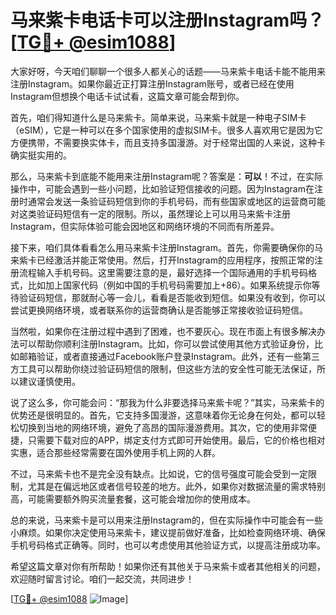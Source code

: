# 马来紫卡电话卡可以注册Instagram吗？[[TG💪+ @esim1088](https://t.me/s/esim1088)]

大家好呀，今天咱们聊聊一个很多人都关心的话题——马来紫卡电话卡能不能用来注册Instagram。如果你最近正打算注册Instagram账号，或者已经在使用Instagram但想换个电话卡试试看，这篇文章可能会帮到你。

首先，咱们得知道什么是马来紫卡。简单来说，马来紫卡就是一种电子SIM卡（eSIM），它是一种可以在多个国家使用的虚拟SIM卡。很多人喜欢用它是因为它方便携带，不需要换实体卡，而且支持多国漫游。对于经常出国的人来说，这种卡确实挺实用的。

那么，马来紫卡到底能不能用来注册Instagram呢？答案是：**可以**！不过，在实际操作中，可能会遇到一些小问题，比如验证短信接收的问题。因为Instagram在注册时通常会发送一条验证码短信到你的手机号码，而有些国家或地区的运营商可能对这类验证码短信有一定的限制。所以，虽然理论上可以用马来紫卡注册Instagram，但实际体验可能会因地区和网络环境的不同而有所差异。

接下来，咱们具体看看怎么用马来紫卡注册Instagram。首先，你需要确保你的马来紫卡已经激活并能正常使用。然后，打开Instagram的应用程序，按照正常的注册流程输入手机号码。这里需要注意的是，最好选择一个国际通用的手机号码格式，比如加上国家代码（例如中国的手机号码需要加上+86）。如果系统提示你等待验证码短信，那就耐心等一会儿，看看是否能收到短信。如果没有收到，你可以尝试更换网络环境，或者联系你的运营商确认是否能够正常接收验证码短信。

当然啦，如果你在注册过程中遇到了困难，也不要灰心。现在市面上有很多解决办法可以帮助你顺利注册Instagram。比如，你可以尝试使用其他方式验证身份，比如邮箱验证，或者直接通过Facebook账户登录Instagram。此外，还有一些第三方工具可以帮助你绕过验证码短信的限制，但这些方法的安全性可能无法保证，所以建议谨慎使用。

说了这么多，你可能会问：“那我为什么非要选择马来紫卡呢？”其实，马来紫卡的优势还是很明显的。首先，它支持多国漫游，这意味着你无论身在何处，都可以轻松切换到当地的网络环境，避免了高昂的国际漫游费用。其次，它的使用非常便捷，只需要下载对应的APP，绑定支付方式即可开始使用。最后，它的价格也相对实惠，适合那些经常需要在国外使用手机上网的人群。

不过，马来紫卡也不是完全没有缺点。比如说，它的信号强度可能会受到一定限制，尤其是在偏远地区或者信号较差的地方。此外，如果你对数据流量的需求特别高，可能需要额外购买流量套餐，这可能会增加你的使用成本。

总的来说，马来紫卡是可以用来注册Instagram的，但在实际操作中可能会有一些小麻烦。如果你决定使用马来紫卡，建议提前做好准备，比如检查网络环境、确保手机号码格式正确等。同时，也可以考虑使用其他验证方式，以提高注册成功率。

希望这篇文章对你有所帮助！如果你还有其他关于马来紫卡或者其他相关的问题，欢迎随时留言讨论。咱们一起交流，共同进步！

[[TG💪+ @esim1088](https://t.me/s/esim1088) ![Image](https://i.postimg.cc/4NQfJmqS/Snipaste-2025-05-13-00-14-12.png)]